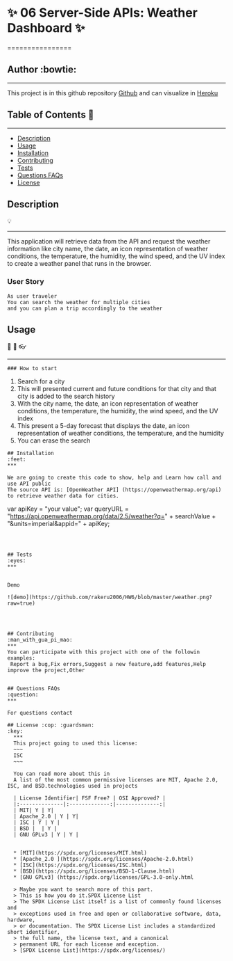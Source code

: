 # :sparkles: 06 Server-Side APIs: Weather Dashboard  :sparkles:
================
## Author :bowtie:
***


This project is in this github repository [Github](https://github.com/rakeru2006/HW6)
and can visualize in [Heroku](https://rakeru2006.github.io/HW6/)


## Table of Contents :pushpin:
***
  - [Description](#Description)
  - [Usage](#Usage)
  - [Installation](#Installation)
  - [Contributing](#Contributing)
  - [Tests](#Tests)
  - [Questions FAQs](#Questions-faqs)
  - [License](#License)


## Description
:bulb:
  ***
  This application will retrieve data from the API and request the weather information like  city name, the date, an icon representation of weather conditions, the temperature, the humidity, the wind speed, and the UV index to create a weather panel that runs in the browser.



### User Story

```
As user traveler
You can search the weather for multiple cities
and you can plan a trip accordingly to the weather
```



## Usage
:speech_balloon:  :hammer: :eyeglasses:
  ***

```
### How to start

```
1. Search for a city
2. This will presented current and future conditions for that city and that city is added to the search history
3. With the city name, the date, an icon representation of weather conditions, the temperature, the humidity, the wind speed, and the UV index
4. This present  a 5-day forecast that displays the date, an icon representation of weather conditions, the temperature, and the humidity
5. You can erase the search
```
## Installation
:feet:
***

We are going to create this code to show, help and Learn how call and use API public
The source API is: [OpenWeather API] (https://openweathermap.org/api) to retrieve weather data for cities.

```
var apiKey = "your value";
var queryURL = "https://api.openweathermap.org/data/2.5/weather?q=" + searchValue + "&units=imperial&appid=" + apiKey;
```



## Tests
:eyes:
***


Demo

![demo](https://github.com/rakeru2006/HW6/blob/master/weather.png?raw=true)




## Contributing
:man_with_gua_pi_mao:
***
You can participate with this project with one of the followin examples:
 Report a bug,Fix errors,Suggest a new feature,add features,Help improve the project,Other


## Questions FAQs
:question:
***

For questions contact

## License :cop: :guardsman:
:key:
  ***
  This project going to used this license:
  ~~~
  ISC
  ~~~

  You can read more about this in
  A list of the most common permissive licenses are MIT, Apache 2.0, ISC, and BSD.technologies used in projects

  | License Identifier| FSF Free? | OSI Approved? |
  |:--------------|:-------------:|--------------:|
  | MIT| Y | Y|
  | Apache_2.0 | Y | Y|
  | ISC | Y | Y |
  | BSD |  | Y |
  | GNU GPLv3 | Y | Y |


  * [MIT](https://spdx.org/licenses/MIT.html)
  * [Apache_2.0 ](https://spdx.org/licenses/Apache-2.0.html)
  * [ISC](https://spdx.org/licenses/ISC.html)
  * [BSD](https://spdx.org/licenses/BSD-1-Clause.html)
  * [GNU GPLv3] (https://spdx.org/licenses/GPL-3.0-only.html

  > Maybe you want to search more of this part.
  > This is how you do it.SPDX License List
  > The SPDX License List itself is a list of commonly found licenses and
  > exceptions used in free and open or collaborative software, data, hardware,
  > or documentation. The SPDX License List includes a standardized short identifier,
  > the full name, the license text, and a canonical
  > permanent URL for each license and exception.
  > [SPDX License List](https://spdx.org/licenses/)
